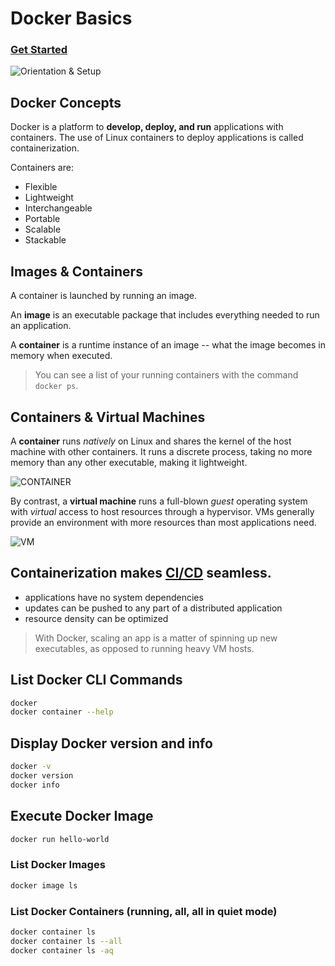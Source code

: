 # Docker Basics
### [Get Started](https://docs.docker.com/get-started/)

![Orientation & Setup](https://docs.docker.com/get-started/images/laurel-docker-containers.png)

## Docker Concepts

Docker is a platform to **develop, deploy, and run** applications with containers. The use of Linux containers to deploy applications is called containerization.

Containers are:

- Flexible
- Lightweight
- Interchangeable
- Portable
- Scalable
- Stackable

## Images & Containers

A container is launched by running an image.

An **image** is an executable package that includes everything needed to run an application.

A **container** is a runtime instance of an image -- what the image becomes in memory when executed.

> You can see a list of your running containers with the command `docker ps`.

## Containers & Virtual Machines

A **container** runs *natively* on Linux and shares the kernel of the host machine with other containers. It runs a discrete process, taking no more memory than any other executable, making it lightweight.

![CONTAINER](https://docs.docker.com/images/Container%402x.png)

By contrast, a **virtual machine** runs a full-blown *guest* operating system with *virtual* access to host resources through a hypervisor. VMs generally provide an environment with more resources than most applications need.

![VM](https://docs.docker.com/images/VM%402x.png)

## Containerization makes [CI/CD](https://www.docker.com/solutions/cicd) seamless.

- applications have no system dependencies
- updates can be pushed to any part of a distributed application
- resource density can be optimized

> With Docker, scaling an app is a matter of spinning up new executables, as opposed to running heavy VM hosts.

## List Docker CLI Commands
```Bash
docker
docker container --help
```

## Display Docker version and info
```Bash
docker -v
docker version
docker info
```

## Execute Docker Image
```Bash
docker run hello-world
```

### List Docker Images
```Bash
docker image ls
```

### List Docker Containers (running, all, all in quiet mode)
```Bash
docker container ls
docker container ls --all
docker container ls -aq
```
